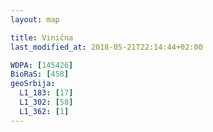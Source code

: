 ```yaml
---
layout: map

title: Vinična
last_modified_at: 2018-05-21T22:14:44+02:00

WDPA: [145426]
BioRaS: [458]
geoSrbija:
  L1_183: [17]
  L1_302: [58]
  L1_362: [1]
---
```

